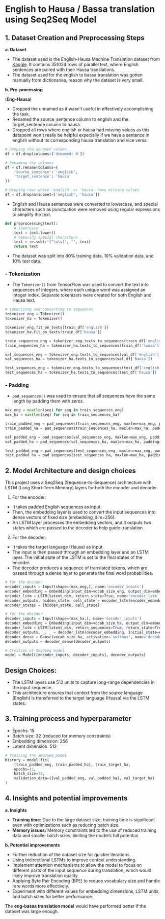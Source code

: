 # **English to Hausa / Bassa translation using Seq2Seq Model**

## **1. Dataset Creation and Preprocessing Steps**
**a. Dataset**
- The dataset used is the English-Hausa Machine Translation dataset from [Kaggle](https://www.kaggle.com/datasets/gigikenneth/englishhausa-corpus). It contains 351024 rows of parallel text, where English sentences are paired with their Hausa translations.
- The dataset used for the english to bassa translation was gotten manually from dictionaries, reason why the dataset is very small.

**b. Pre-processing**

(**Eng-Hausa**)
- Dropped the unnamed as it wasn't useful in effectively accomplishing the task.
- Renamed the source_sentence column to english and the target_sentence column to hausa.
- Dropped all rows where english or hausa had missing values as this datapoint won't really be helpful expecially if we have a sentence in english without its corresponding hausa translation and vice versa.

```python
# Droping the unnamed column
df = df.drop(columns=['Unnamed: 0'])

# Renaming the columns
df = df.rename(columns={
    'source_sentence': 'english',
    'target_sentence': 'hausa'
})

# Droping rows where 'english' or 'hausa' have missing values
df = df.dropna(subset=['english', 'hausa'])
```

- English and Hausa sentences were converted to lowercase, and special characters such as punctuation were removed using regular expressions to simplify the text.

```python
def preprocessing(text):
    # lowercase
    text = text.lower()
    # removing special characters
    text = re.sub(r'[^\w\s]', '', text)
    return text
```

- The dataset was split into 80% training data, 10% validation data, and 10% test data.


### - **Tokenization**
- The ```Tokenizer()``` from TensorFlow was used to convert the text into sequences of integers, where each unique word was assigned an integer index. Separate tokenizers were created for both English and Hausa text.

```python
# tokenizing and converting to sequences
tokenizer_eng = Tokenizer()
tokenizer_ha = Tokenizer()

tokenizer_eng.fit_on_texts(train_df['english'])
tokenizer_ha.fit_on_texts(train_df['hausa'])

train_sequences_eng = tokenizer_eng.texts_to_sequences(train_df['english'])
train_sequences_ha = tokenizer_ha.texts_to_sequences(train_df['hausa'])

val_sequences_eng = tokenizer_eng.texts_to_sequences(val_df['english'])
val_sequences_ha = tokenizer_ha.texts_to_sequences(val_df['hausa'])

test_sequences_eng = tokenizer_eng.texts_to_sequences(test_df['english'])
test_sequences_ha = tokenizer_ha.texts_to_sequences(test_df['hausa'])
```

### - **Padding**
- ```pad_sequences()``` was used to ensure that all sequences have the same length by padding them with zeros.

```python
max_eng = max(len(seq) for seq in train_sequences_eng)
max_ha = max(len(seq) for seq in train_sequences_ha)

train_padded_eng = pad_sequences(train_sequences_eng, maxlen=max_eng, padding='post')
train_padded_ha = pad_sequences(train_sequences_ha, maxlen=max_ha, padding='post')

val_padded_eng = pad_sequences(val_sequences_eng, maxlen=max_eng, padding='post')
val_padded_ha = pad_sequences(val_sequences_ha, maxlen=max_ha, padding='post')

test_padded_eng = pad_sequences(test_sequences_eng, maxlen=max_eng, padding='post')
test_padded_ha = pad_sequences(test_sequences_ha, maxlen=max_ha, padding='post')
```

## **2. Model Architecture and design choices**
This project uses a Seq2Seq (Sequence-to-Sequence) architecture with LSTM (Long Short-Term Memory) layers for both the encoder and decoder.

1. For the encoder:
- It takes padded English sequences as input.
- Then, the embedding layer is used to convert the input sequences into dense vectors of fixed size (embedding_dim=256).
- An LSTM layer processes the embedding vectors, and it outputs two states which are passed to the decoder to help guide translation.

2. For the decoder:
- It takes the target language (Hausa) as input.
- The input is then passed through an embedding layer and an LSTM layer. The initial state of the LSTM is set to the final states of the encoder.
- The decoder produces a sequence of translated tokens, which are passed through a dense layer to generate the final word probabilities.

```python
# for the encoder
encoder_inputs = Input(shape=(max_eng,), name='encoder_inputs')
encoder_embedding = Embedding(input_dim=vocab_size_eng, output_dim=embedding_dim, mask_zero=True, name='encoder_embedding')(encoder_inputs)
encoder_lstm = LSTM(latent_dim, return_state=True, name='encoder_lstm')
encoder_outputs, hidden_state, cell_state = encoder_lstm(encoder_embedding)
encoder_states = [hidden_state, cell_state]

# for the decoder
decoder_inputs = Input(shape=(max_ha,), name='decoder_inputs')
decoder_embedding = Embedding(input_dim=vocab_size_ha, output_dim=embedding_dim, mask_zero=True, name='decoder_embedding')(decoder_inputs)
decoder_lstm = LSTM(latent_dim, return_sequences=True, return_state=True, name='decoder_lstm')
decoder_outputs, _, _ = decoder_lstm(decoder_embedding, initial_state=encoder_states)
decoder_dense = Dense(vocab_size_ha, activation='softmax', name='decoder_dense')
decoder_outputs = decoder_dense(decoder_outputs)

# Creation of Seq2Seq model
model = Model([encoder_inputs, decoder_inputs], decoder_outputs)
```


## **Design Choices:**
- The LSTM layers use 512 units to capture long-range dependencies in the input sequence.
- This architecture ensures that context from the source language (English) is transferred to the target language (Hausa) via the LSTM states.

## **3. Training process and hyperparameter**
- Epochs: 15
- Batch size: 32 (reduced for memory constraints)
- Embedding dimension: 256
- Latent dimension: 512

```python
# training the seq2seq_model
history = model.fit(
    [train_padded_eng, train_padded_ha], train_target_ha,
    epochs=15,
    batch_size=32,
    validation_data=([val_padded_eng, val_padded_ha], val_target_ha)
)
```

## **4. Insights and potential improvements**
**a. Insights**
- **Training time:** Due to the large dataset size, training time is significant even with optimizations such as reducing batch size.
- **Memory issues:** Memory constraints led to the use of reduced training data and smaller batch sizes, limiting the model’s full potential.

**b. Potential improvements**
- Further reduction of the dataset size for quicker iterations. 
- Using bidirectional LSTMs to improve context understanding.
- Implement attention mechanisms to allow the model to focus on different parts of the input sequence during translation, which would likely improve translation quality.
- Applying Byte Pair Encoding (BPE) to reduce vocabulary size and handle rare words more effectively.
- Experiment with different values for embedding dimensions, LSTM units, and batch sizes for better performance.

The **eng-bassa translation model** would have performed better if the dataset was large enough.